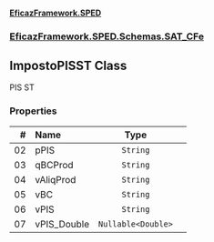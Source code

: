 #### [EficazFramework.SPED](EficazFrameworkSPED.md 'EficazFramework SPED')
### [EficazFramework.SPED.Schemas.SAT_CFe](EficazFramework.SPED.Schemas.SAT_CFe.md 'EficazFramework.SPED.Schemas.SAT_CFe')

## ImpostoPISST Class

PIS ST
### Properties

| # | Name | Type | |
| ---: | :--- | :---: | :--- |
| 02 | pPIS | `String` |  |
| 03 | qBCProd | `String` |  |
| 04 | vAliqProd | `String` |  |
| 05 | vBC | `String` |  |
| 06 | vPIS | `String` |  |
| 07 | vPIS_Double | `Nullable<Double>` |  |
